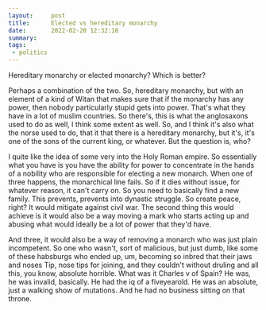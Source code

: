 ```yaml
---
layout:     post
title:      Elected vs hereditary monarchy
date:       2022-02-20 12:32:18
summary:    
tags:
 - politics
---
```


Hereditary monarchy or elected monarchy? Which is better?

Perhaps a combination of the two. So, hereditary monarchy, but with an element of a kind of Witan that makes sure that if the monarchy has any power, then nobody particularly stupid gets into power. That's what they have in a lot of muslim countries. So there's, this is what the anglosaxons used to do as well, I think some extent as well. So, and I think it's also what the norse used to do, that it that there is a hereditary monarchy, but it's, it's one of the sons of the current king, or whatever. But the question is, who?

I quite like the idea of some very into the Holy Roman empire. So essentially what you have is you have the ability for power to concentrate in the hands of a nobility who are responsible for electing a new monarch. When one of three happens, the monarchical line fails. So if it dies without issue, for whatever reason, it can't carry on. So you need to basically find a new family. This prevents, prevents into dynastic struggle. So create peace, right? It would mitigate against civil war. The second thing this would achieve is it would also be a way moving a mark who starts acting up and abusing what would ideally be a lot of power that they'd have.

And three, it would also be a way of removing a monarch who was just plain incompetent. So one who wasn't, sort of malicious, but just dumb, like some of these habsburgs who ended up, um, becoming so inbred that their jaws and noses Tip, nose tips for joining, and they couldn't without druling and all this, you know, absolute horrible. What was it Charles v of Spain? He was, he was invalid, basically. He had the iq of a fiveyearold. He was an absolute, just a walking show of mutations. And he had no business sitting on that throne.